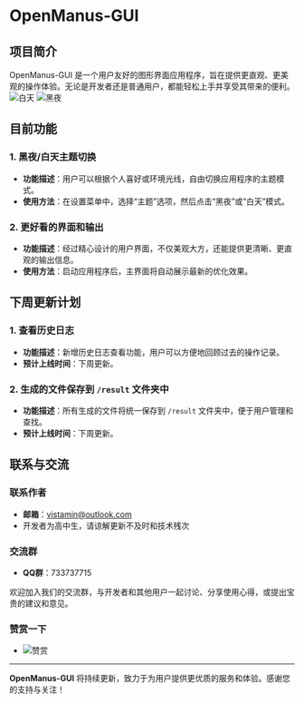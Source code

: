 # OpenManus-GUI

## 项目简介
OpenManus-GUI 是一个用户友好的图形界面应用程序，旨在提供更直观、更美观的操作体验。无论是开发者还是普通用户，都能轻松上手并享受其带来的便利。
![白天](https://img.picui.cn/free/2025/03/09/67cd54a52e9b5.png "白天")
![黑夜](https://img.picui.cn/free/2025/03/09/67cd54a52d47e.png "黑夜")

## 目前功能

### 1. 黑夜/白天主题切换
- **功能描述**：用户可以根据个人喜好或环境光线，自由切换应用程序的主题模式。
- **使用方法**：在设置菜单中，选择“主题”选项，然后点击“黑夜”或“白天”模式。

### 2. 更好看的界面和输出
- **功能描述**：经过精心设计的用户界面，不仅美观大方，还能提供更清晰、更直观的输出信息。
- **使用方法**：启动应用程序后，主界面将自动展示最新的优化效果。

## 下周更新计划

### 1. 查看历史日志
- **功能描述**：新增历史日志查看功能，用户可以方便地回顾过去的操作记录。
- **预计上线时间**：下周更新。

### 2. 生成的文件保存到 `/result` 文件夹中
- **功能描述**：所有生成的文件将统一保存到 `/result` 文件夹中，便于用户管理和查找。
- **预计上线时间**：下周更新。

## 联系与交流

### 联系作者
- **邮箱**：vistamin@outlook.com
- 开发者为高中生，请谅解更新不及时和技术残次

### 交流群
- **QQ群**：733737715

欢迎加入我们的交流群，与开发者和其他用户一起讨论、分享使用心得，或提出宝贵的建议和意见。
### 赞赏一下
- ![赞赏](https://github.com/Vistaminc/smartedudownload/assets/164725925/4fc72792-e019-4bc3-80b4-1bda094940fc"赞赏")
---

**OpenManus-GUI** 将持续更新，致力于为用户提供更优质的服务和体验。感谢您的支持与关注！
